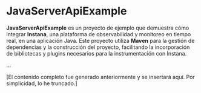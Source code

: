 # JavaServerApiExample

**JavaServerApiExample** es un proyecto de ejemplo que demuestra cómo integrar **Instana**, una plataforma de observabilidad y monitoreo en tiempo real, en una aplicación Java. Este proyecto utiliza **Maven** para la gestión de dependencias y la construcción del proyecto, facilitando la incorporación de bibliotecas y plugins necesarios para la instrumentación con Instana.

...

[El contenido completo fue generado anteriormente y se insertará aquí. Por simplicidad, lo he truncado.]
